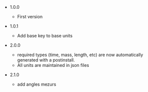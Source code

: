- 1.0.0
  -  First version

- 1.0.1
  -  Add base key to base units

- 2.0.0
  - required types (time, mass, length, etc) are now automatically generated with a postinstall. 
  - All units are maintained in json files

- 2.1.0
  - add angles mezurs